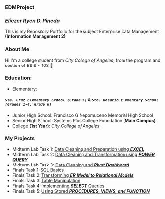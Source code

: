 ### EDMProject
### _Eliezer Ryen D. Pineda_
This is my Repository Portfolio for the subject Enterprise Data Management **(Information Management 2)**
### About Me
Hi I'm a college student from _City College of Angeles_, from the program and section of BSIS - I103 📓
### Education:
- Elementary:
#### ***```Sta. Cruz Elementary School (Grade 5)```*** & ***```Sto. Rosario Elementary School (Grades 1-4, Grade 6)```***
- Junior High School: Francisco G Nepomuceno Memorial High School
- Senior High School: Systems Plus College Foundation **(Main Campus)**
- College **(1st Year)**: _City College of Angeles_
### My Projects
- Midterm Lab Task 1: [Data Cleaning and Preparation using ***EXCEL***](https://github.com/ryyyysoul/EDMPortfolio/tree/main/Midterm%20Task%201)
- Midterm Lab Task 2: [Data Cleaning and Transformation using ***POWER QUERY***](https://github.com/ryyyysoul/EDMPortfolio/tree/main/Midterm%20Task%202)
- Midterm Lab Task 3: [Data Cleaning and ***Pivot Dashboard***](https://github.com/ryyyysoul/EDMPortfolio/tree/main/Midterm%20Task%203)
- Finals Task 1: [SQL Basics](https://github.com/ryyyysoul/EDMPortfolio/tree/main/Finals%20Task%201)
- Finals Task 2: [Transforming ***ER Model to Relational Models***](https://github.com/ryyyysoul/EDMPortfolio/tree/main/Finals%20Task%202%20)
- Finals Task 3: [Table Manipulation](https://github.com/ryyyysoul/EDMPortfolio/tree/main/Finals%20Task%203)
- Finals Task 4: [Implementing ***SELECT*** Queries](https://github.com/ryyyysoul/EDMPortfolio/tree/main/Finals%20Task%204)
- Finals Task 5: [Using Stored ***PROCEDURES, VIEWS, and FUNCTION***](https://github.com/ryyyysoul/EDMPortfolio/tree/main/Finals%20Task%205)
